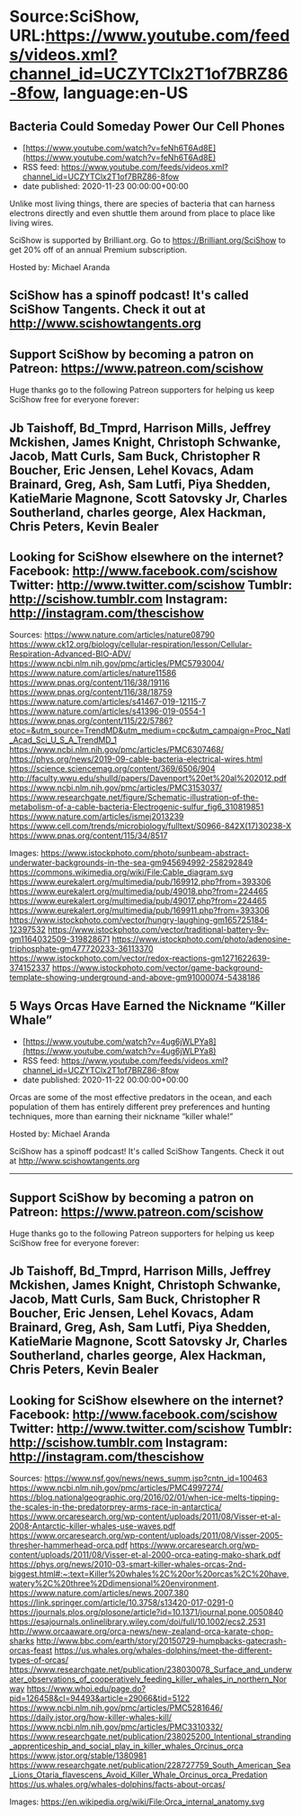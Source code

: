 # Source:SciShow, URL:https://www.youtube.com/feeds/videos.xml?channel_id=UCZYTClx2T1of7BRZ86-8fow, language:en-US

## Bacteria Could Someday Power Our Cell Phones
 - [https://www.youtube.com/watch?v=feNh6T6Ad8E](https://www.youtube.com/watch?v=feNh6T6Ad8E)
 - RSS feed: https://www.youtube.com/feeds/videos.xml?channel_id=UCZYTClx2T1of7BRZ86-8fow
 - date published: 2020-11-23 00:00:00+00:00

Unlike most living things, there are species of bacteria that can harness electrons directly and even shuttle them around from place to place like living wires.

SciShow is supported by Brilliant.org. Go to https://Brilliant.org/SciShow to get 20% off of an annual Premium subscription.

Hosted by: Michael Aranda

SciShow has a spinoff podcast! It's called SciShow Tangents. Check it out at http://www.scishowtangents.org
----------
Support SciShow by becoming a patron on Patreon: https://www.patreon.com/scishow
----------
Huge thanks go to the following Patreon supporters for helping us keep SciShow free for everyone forever:

Jb Taishoff, Bd_Tmprd, Harrison Mills, Jeffrey Mckishen, James Knight, Christoph Schwanke, Jacob, Matt Curls, Sam Buck, Christopher R Boucher, Eric Jensen, Lehel Kovacs, Adam Brainard, Greg, Ash, Sam Lutfi, Piya Shedden, KatieMarie Magnone, Scott Satovsky Jr, Charles Southerland, charles george, Alex Hackman, Chris Peters, Kevin Bealer
----------
Looking for SciShow elsewhere on the internet?
Facebook: http://www.facebook.com/scishow
Twitter: http://www.twitter.com/scishow
Tumblr: http://scishow.tumblr.com
Instagram: http://instagram.com/thescishow
----------
Sources:
https://www.nature.com/articles/nature08790
https://www.ck12.org/biology/cellular-respiration/lesson/Cellular-Respiration-Advanced-BIO-ADV/
https://www.ncbi.nlm.nih.gov/pmc/articles/PMC5793004/
https://www.nature.com/articles/nature11586
https://www.pnas.org/content/116/38/19116
https://www.pnas.org/content/116/38/18759
https://www.nature.com/articles/s41467-019-12115-7
https://www.nature.com/articles/s41396-019-0554-1
https://www.pnas.org/content/115/22/5786?etoc=&utm_source=TrendMD&utm_medium=cpc&utm_campaign=Proc_Natl_Acad_Sci_U_S_A_TrendMD_1
https://www.ncbi.nlm.nih.gov/pmc/articles/PMC6307468/
https://phys.org/news/2019-09-cable-bacteria-electrical-wires.html
https://science.sciencemag.org/content/369/6506/904
http://faculty.wwu.edu/shulld/papers/Davenport%20et%20al%202012.pdf
https://www.ncbi.nlm.nih.gov/pmc/articles/PMC3153037/
https://www.researchgate.net/figure/Schematic-illustration-of-the-metabolism-of-a-cable-bacteria-Electrogenic-sulfur_fig6_310819851
https://www.nature.com/articles/ismej2013239
https://www.cell.com/trends/microbiology/fulltext/S0966-842X(17)30238-X
https://www.pnas.org/content/115/34/8517

Images:
https://www.istockphoto.com/photo/sunbeam-abstract-underwater-backgrounds-in-the-sea-gm945694992-258292849
https://commons.wikimedia.org/wiki/File:Cable_diagram.svg
https://www.eurekalert.org/multimedia/pub/169912.php?from=393306
https://www.eurekalert.org/multimedia/pub/49018.php?from=224465
https://www.eurekalert.org/multimedia/pub/49017.php?from=224465
https://www.eurekalert.org/multimedia/pub/169911.php?from=393306
https://www.istockphoto.com/vector/hungry-laughing-gm165725184-12397532
https://www.istockphoto.com/vector/traditional-battery-9v-gm1164032509-319828671
https://www.istockphoto.com/photo/adenosine-triphosphate-gm477720233-36113370
https://www.istockphoto.com/vector/redox-reactions-gm1271622639-374152337
https://www.istockphoto.com/vector/game-background-template-showing-underground-and-above-gm91000074-5438186

## 5 Ways Orcas Have Earned the Nickname “Killer Whale”
 - [https://www.youtube.com/watch?v=4ug6jWLPYa8](https://www.youtube.com/watch?v=4ug6jWLPYa8)
 - RSS feed: https://www.youtube.com/feeds/videos.xml?channel_id=UCZYTClx2T1of7BRZ86-8fow
 - date published: 2020-11-22 00:00:00+00:00

Orcas are some of the most effective predators in the ocean, and each population of them has entirely different prey preferences and hunting techniques, more than earning their nickname “killer whale!”

Hosted by: Michael Aranda

SciShow has a spinoff podcast! It's called SciShow Tangents. Check it out at http://www.scishowtangents.org

----------
Support SciShow by becoming a patron on Patreon: https://www.patreon.com/scishow
----------
Huge thanks go to the following Patreon supporters for helping us keep SciShow free for everyone forever:

Jb Taishoff, Bd_Tmprd, Harrison Mills, Jeffrey Mckishen, James Knight, Christoph Schwanke, Jacob, Matt Curls, Sam Buck, Christopher R Boucher, Eric Jensen, Lehel Kovacs, Adam Brainard, Greg, Ash, Sam Lutfi, Piya Shedden, KatieMarie Magnone, Scott Satovsky Jr, Charles Southerland, charles george, Alex Hackman, Chris Peters, Kevin Bealer
----------
Looking for SciShow elsewhere on the internet?
Facebook: http://www.facebook.com/scishow
Twitter: http://www.twitter.com/scishow
Tumblr: http://scishow.tumblr.com
Instagram: http://instagram.com/thescishow
----------
Sources:
https://www.nsf.gov/news/news_summ.jsp?cntn_id=100463
https://www.ncbi.nlm.nih.gov/pmc/articles/PMC4997274/
https://blog.nationalgeographic.org/2016/02/01/when-ice-melts-tipping-the-scales-in-the-predatorprey-arms-race-in-antarctica/
https://www.orcaresearch.org/wp-content/uploads/2011/08/Visser-et-al-2008-Antarctic-killer-whales-use-waves.pdf
https://www.orcaresearch.org/wp-content/uploads/2011/08/Visser-2005-thresher-hammerhead-orca.pdf
https://www.orcaresearch.org/wp-content/uploads/2011/08/Visser-et-al-2000-orca-eating-mako-shark.pdf
https://phys.org/news/2010-03-smart-killer-whales-orcas-2nd-biggest.html#:~:text=Killer%20whales%2C%20or%20orcas%2C%20have,watery%2C%20three%2Ddimensional%20environment.
https://www.nature.com/articles/news.2007.380
https://link.springer.com/article/10.3758/s13420-017-0291-0
https://journals.plos.org/plosone/article?id=10.1371/journal.pone.0050840
https://esajournals.onlinelibrary.wiley.com/doi/full/10.1002/ecs2.2531
http://www.orcaaware.org/orca-news/new-zealand-orca-karate-chop-sharks
http://www.bbc.com/earth/story/20150729-humpbacks-gatecrash-orcas-feast
https://us.whales.org/whales-dolphins/meet-the-different-types-of-orcas/
https://www.researchgate.net/publication/238030078_Surface_and_underwater_observations_of_cooperatively_feeding_killer_whales_in_northern_Norway
https://www.whoi.edu/page.do?pid=126458&cl=94493&article=29066&tid=5122
https://www.ncbi.nlm.nih.gov/pmc/articles/PMC5281646/
https://daily.jstor.org/how-killer-whales-kill/
https://www.ncbi.nlm.nih.gov/pmc/articles/PMC3310332/
https://www.researchgate.net/publication/238025200_Intentional_stranding_apprenticeship_and_social_play_in_killer_whales_Orcinus_orca
https://www.jstor.org/stable/1380981
https://www.researchgate.net/publication/228727759_South_American_Sea_Lions_Otaria_flavescens_Avoid_Killer_Whale_Orcinus_orca_Predation
https://us.whales.org/whales-dolphins/facts-about-orcas/

Images:
https://en.wikipedia.org/wiki/File:Orca_internal_anatomy.svg

